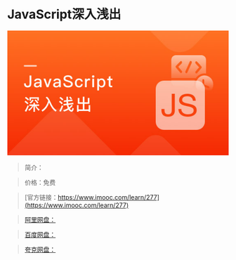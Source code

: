 # JavaScript深入浅出

![img](../../assets/5fe442e200010e8305400304.jpg)

> 简介：

> 价格：免费

> [官方链接：https://www.imooc.com/learn/277](https://www.imooc.com/learn/277)

> [阿里网盘：]()

> [百度网盘：]()

> [夸克网盘：]()
